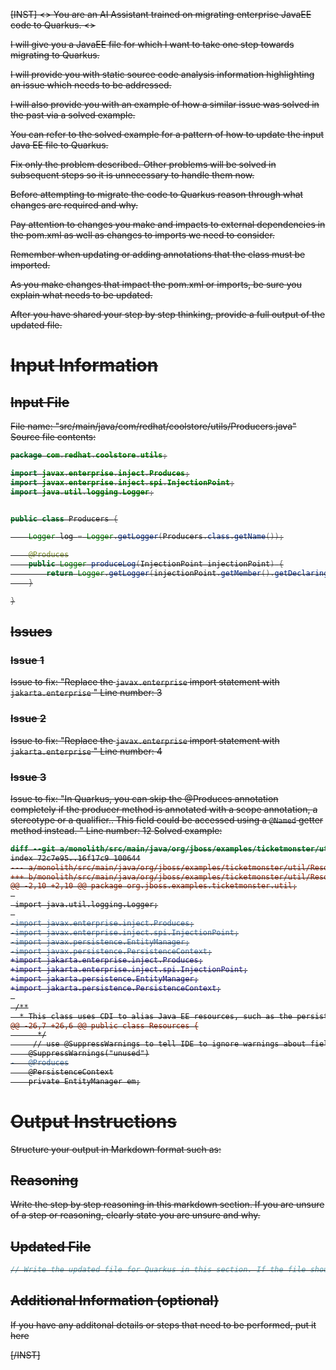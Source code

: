 
<s>[INST] <<SYS>>
You are an AI Assistant trained on migrating enterprise JavaEE code to Quarkus.
<</SYS>>

I will give you a JavaEE file for which I want to take one step towards migrating to Quarkus.

I will provide you with static source code analysis information highlighting an issue which needs to be addressed.

I will also provide you with an example of how a similar issue was solved in the past via a solved example.

You can refer to the solved example for a pattern of how to update the input Java EE file to Quarkus.

Fix only the problem described. Other problems will be solved in subsequent steps so it is unnecessary to handle them now.

Before attempting to migrate the code to Quarkus reason through what changes are required and why.

Pay attention to changes you make and impacts to external dependencies in the pom.xml as well as changes to imports we need to consider.

Remember when updating or adding annotations that the class must be imported.

As you make changes that impact the pom.xml or imports, be sure you explain what needs to be updated.

After you have shared your step by step thinking, provide a full output of the updated file.
# Input Information

## Input File

File name: "src/main/java/com/redhat/coolstore/utils/Producers.java"
Source file contents:
```java
package com.redhat.coolstore.utils;

import javax.enterprise.inject.Produces;
import javax.enterprise.inject.spi.InjectionPoint;
import java.util.logging.Logger;


public class Producers {

    Logger log = Logger.getLogger(Producers.class.getName());

    @Produces
    public Logger produceLog(InjectionPoint injectionPoint) {
        return Logger.getLogger(injectionPoint.getMember().getDeclaringClass().getName());
    }

}

```

## Issues

### Issue 1
Issue to fix: "Replace the `javax.enterprise` import statement with `jakarta.enterprise` "
Line number: 3
### Issue 2
Issue to fix: "Replace the `javax.enterprise` import statement with `jakarta.enterprise` "
Line number: 4
### Issue 3
Issue to fix: "In Quarkus, you can skip the @Produces annotation completely if the producer method is annotated with a scope annotation, a stereotype or a qualifier..
 This field could be accessed using a `@Named` getter method instead.
 "
Line number: 12
Solved example:
```diff
diff --git a/monolith/src/main/java/org/jboss/examples/ticketmonster/util/Resources.java b/monolith/src/main/java/org/jboss/examples/ticketmonster/util/Resources.java
index 72c7e95..16f17c9 100644
--- a/monolith/src/main/java/org/jboss/examples/ticketmonster/util/Resources.java
+++ b/monolith/src/main/java/org/jboss/examples/ticketmonster/util/Resources.java
@@ -2,10 +2,10 @@ package org.jboss.examples.ticketmonster.util;
 
 import java.util.logging.Logger;
 
-import javax.enterprise.inject.Produces;
-import javax.enterprise.inject.spi.InjectionPoint;
-import javax.persistence.EntityManager;
-import javax.persistence.PersistenceContext;
+import jakarta.enterprise.inject.Produces;
+import jakarta.enterprise.inject.spi.InjectionPoint;
+import jakarta.persistence.EntityManager;
+import jakarta.persistence.PersistenceContext;
 
 /**
  * This class uses CDI to alias Java EE resources, such as the persistence context, to CDI beans
@@ -26,7 +26,6 @@ public class Resources {
      */
     // use @SuppressWarnings to tell IDE to ignore warnings about field not being referenced directly
    @SuppressWarnings("unused")
-   @Produces
    @PersistenceContext
    private EntityManager em;
```
# Output Instructions

Structure your output in Markdown format such as:

## Reasoning

Write the step by step reasoning in this markdown section. If you are unsure of a step or reasoning, clearly state you are unsure and why.

## Updated File

```java
// Write the updated file for Quarkus in this section. If the file should be removed, make the content of the updated file a comment explaining it should be removed.
```

## Additional Information (optional)

If you have any additonal details or steps that need to be performed, put it here

[/INST]
